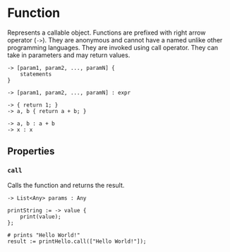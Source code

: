 # Function

Represents a callable object. Functions are prefixed with right arrow operator (`->`). They are anonymous and cannot have a named unlike other programming languages. They are invoked using call operator. They can take in parameters and may return values.

```title="Syntax"
-> [param1, param2, ..., paramN] {
    statements
}

-> [param1, param2, ..., paramN] : expr
```

```title="Example"
-> { return 1; }
-> a, b { return a + b; }

-> a, b : a + b
-> x : x
```

## Properties

### `call`

Calls the function and returns the result.

```title="Signature"
-> List<Any> params : Any
```

```title="Example"
printString := -> value {
    print(value);
};

# prints "Hello World!"
result := printHello.call(["Hello World!"]);
```
